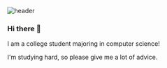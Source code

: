 
![header](https://capsule-render.vercel.app/api?type=venom&color=random&height=300&text=Hello%TTuTTi%World!!)
### Hi there 👋
I am a college student majoring in computer science!

I'm studying hard, so please give me a lot of advice.

